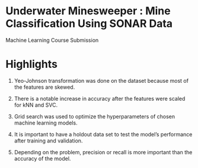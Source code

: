# Underwater Minesweeper : Mine Classification Using SONAR Data

Machine Learning Course Submission

# Highlights

1. Yeo-Johnson transformation was done on the dataset because most of the features are skewed.

2. There is a notable increase in accuracy after the features were scaled for kNN and SVC.

3. Grid search was used to optimize the hyperparameters of chosen machine learning models.

4. It is important to have a holdout data set to test the model’s performance after training and validation.

5. Depending on the problem, precision or recall is more important than the accuracy of the model.
